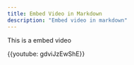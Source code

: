 ```yaml
---
title: Embed Video in Markdown
description: "Embed video in markdown"
---
```

This is a embed video

{{youtube: gdviJzEwShE}}